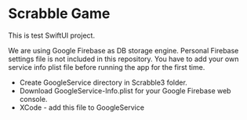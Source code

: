 #  Scrabble Game

This is test SwiftUI project.

We are using Google Firebase as DB storage engine. Personal Firebase settings file is not included in this repository.
You have to add your own service info plist file before running the app for the first time.

- Create GoogleService directory in Scrabble3 folder.
- Download GoogleService-Info.plist for your Google Firebase web console.
- XCode - add this file to GoogleService

